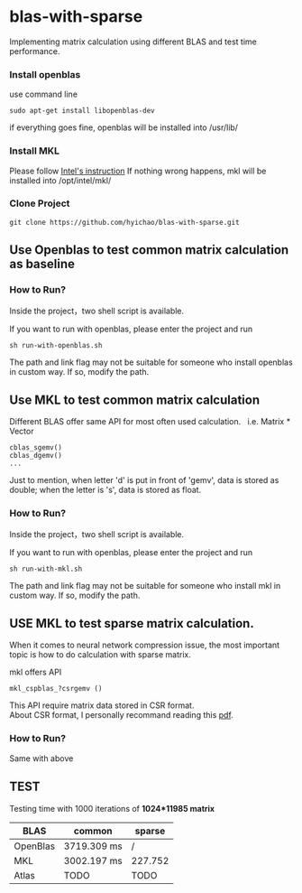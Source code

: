 # blas-with-sparse
Implementing matrix calculation using different BLAS and test time performance.

### Install openblas

use command line
```
sudo apt-get install libopenblas-dev
```

if everything goes fine, openblas will be installed into /usr/lib/

### Install MKL
Please follow [Intel's instruction](https://software.intel.com/en-us/mkl)
If nothing wrong happens, mkl will be installed into /opt/intel/mkl/

### Clone Project

```
git clone https://github.com/hyichao/blas-with-sparse.git
```

## Use Openblas to test common matrix calculation as baseline

### How to Run?
Inside the project，two shell script is available.  

If you want to run with openblas, please enter the project and run

```
sh run-with-openblas.sh
```

The path and link flag may not be suitable for someone who install openblas in custom way. If so, modify the path.

## Use MKL to test common matrix calculation
Different BLAS offer same API for most often used calculation.  
i.e. Matrix * Vector  

```
cblas_sgemv()
cblas_dgemv()
...
```
Just to mention, when letter 'd' is put in front of 'gemv', data is stored as double; when the letter is 's', data is stored as float.

### How to Run?
Inside the project，two shell script is available.  

If you want to run with openblas, please enter the project and run

```
sh run-with-mkl.sh
```

The path and link flag may not be suitable for someone who install mkl in custom way. If so, modify the path.

## USE MKL to test sparse matrix calculation.
When it comes to neural network compression issue, the most important topic is how to do calculation with sparse matrix.  

mkl offers API 

```
mkl_cspblas_?csrgemv ()  
```

This API require matrix data stored in CSR format.  
About CSR format, I personally recommand reading this [pdf](https://www.bu.edu/pasi/files/2011/01/NathanBell1-10-1000.pdf).

### How to Run?
Same with above

## TEST 
Testing time with 1000 iterations of **1024*11985 matrix** 

|   BLAS     | common | sparse |
| ---------- | ---    | ---
| OpenBlas   | 3719.309 ms | /   |
| MKL        | 3002.197 ms | 227.752 |
| Atlas      |  TODO |  TODO   |
